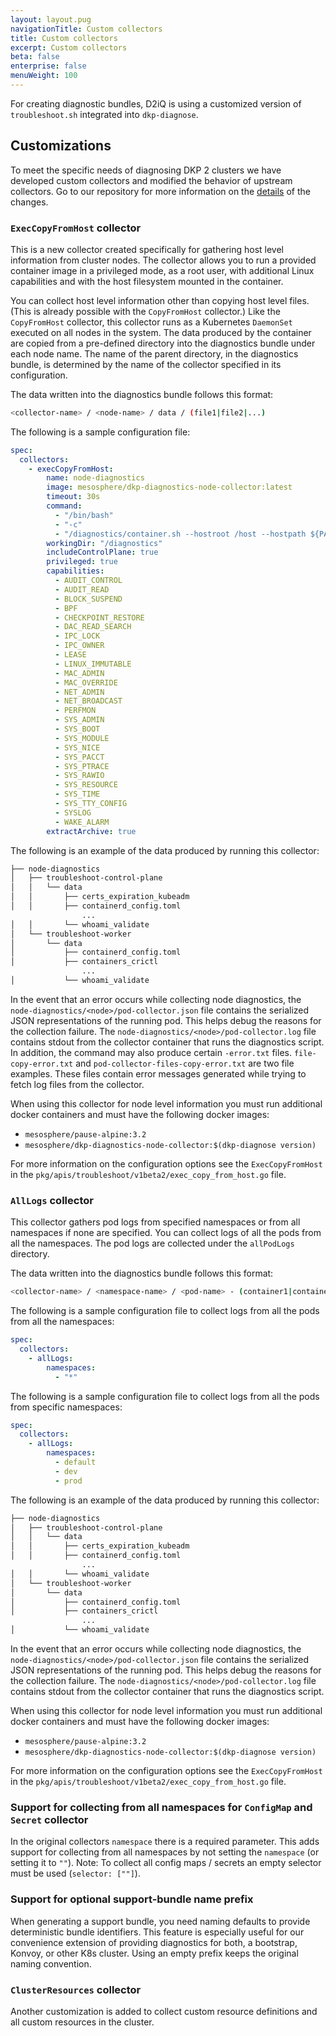 ```yaml
---
layout: layout.pug
navigationTitle: Custom collectors
title: Custom collectors
excerpt: Custom collectors
beta: false
enterprise: false
menuWeight: 100
---
```


For creating diagnostic bundles, D2iQ is using a customized version of `troubleshoot.sh` integrated into `dkp-diagnose`.

## Customizations

To meet the specific needs of diagnosing DKP 2 clusters we have developed custom collectors and modified the behavior of upstream collectors. Go to our repository for more information on the [details](https://github.com/mesosphere/troubleshoot/blob/v0.13-d2iq/README.d2iq.md) of the changes.

### `ExecCopyFromHost` collector

This is a new collector created specifically for gathering host level information from cluster nodes. The collector allows you to run a provided container image in a privileged mode, as a root user, with additional Linux capabilities and with the host filesystem mounted in the container.

You can collect host level information other than copying host level files. (This is already possible with the `CopyFromHost` collector.) Like the `CopyFromHost` collector, this collector runs as a Kubernetes `DaemonSet` executed on all nodes in the system. The data produced by the container are copied from a pre-defined directory into the diagnostics bundle under each node name. The name of the parent directory, in the diagnostics bundle, is determined by the name of the collector specified in its configuration.

The data written into the diagnostics bundle follows this format:

```bash
<collector-name> / <node-name> / data / (file1|file2|...)
```

The following is a sample configuration file:

```yaml
spec:
  collectors:
    - execCopyFromHost:
        name: node-diagnostics
        image: mesosphere/dkp-diagnostics-node-collector:latest
        timeout: 30s
        command:
          - "/bin/bash"
          - "-c"
          - "/diagnostics/container.sh --hostroot /host --hostpath ${PATH} --outputroot /output"
        workingDir: "/diagnostics"
        includeControlPlane: true
        privileged: true
        capabilities:
          - AUDIT_CONTROL
          - AUDIT_READ
          - BLOCK_SUSPEND
          - BPF
          - CHECKPOINT_RESTORE
          - DAC_READ_SEARCH
          - IPC_LOCK
          - IPC_OWNER
          - LEASE
          - LINUX_IMMUTABLE
          - MAC_ADMIN
          - MAC_OVERRIDE
          - NET_ADMIN
          - NET_BROADCAST
          - PERFMON
          - SYS_ADMIN
          - SYS_BOOT
          - SYS_MODULE
          - SYS_NICE
          - SYS_PACCT
          - SYS_PTRACE
          - SYS_RAWIO
          - SYS_RESOURCE
          - SYS_TIME
          - SYS_TTY_CONFIG
          - SYSLOG
          - WAKE_ALARM
        extractArchive: true
```

The following is an example of the data produced by running this collector:

```sh
├── node-diagnostics
│   ├── troubleshoot-control-plane
│   │   └── data
│   │       ├── certs_expiration_kubeadm
│   │       ├── containerd_config.toml
                ...
│   │       └── whoami_validate
│   └── troubleshoot-worker
│       └── data
│           ├── containerd_config.toml
│           ├── containers_crictl
                ...
│           └── whoami_validate
```

In the event that an error occurs while collecting node diagnostics, the `node-diagnostics/<node>/pod-collector.json` file contains the serialized JSON representations of the running pod. This helps debug the reasons for the collection failure. The `node-diagnostics/<node>/pod-collector.log` file contains stdout from the collector container that runs the diagnostics script. In addition, the command may also produce certain `-error.txt` files. `file-copy-error.txt` and `pod-collector-files-copy-error.txt` are two file examples. These files contain error messages generated while trying to fetch log files from the collector.

When using this collector for node level information you must run additional docker containers and must have the following docker images:

- `mesosphere/pause-alpine:3.2`
- `mesosphere/dkp-diagnostics-node-collector:$(dkp-diagnose version)`

For more information on the configuration options see the `ExecCopyFromHost` in the `pkg/apis/troubleshoot/v1beta2/exec_copy_from_host.go` file.

### `AllLogs` collector

This collector gathers pod logs from specified namespaces or from all namespaces if none are specified. You can collect logs of all the pods from all the namespaces. The pod logs are collected under the `allPodLogs` directory.

The data written into the diagnostics bundle follows this format:

```sh
<collector-name> / <namespace-name> / <pod-name> - (container1|container2|...)
```

The following is a sample configuration file to collect logs from all the pods from all the namespaces:

```yaml
spec:
  collectors:
    - allLogs:
        namespaces:
          - "*"
```

The following is a sample configuration file to collect logs from all the pods from specific namespaces:

```yaml
spec:
  collectors:
    - allLogs:
        namespaces:
          - default
          - dev
          - prod
```

The following is an example of the data produced by running this collector:

```sh
├── node-diagnostics
│   ├── troubleshoot-control-plane
│   │   └── data
│   │       ├── certs_expiration_kubeadm
│   │       ├── containerd_config.toml
                ...
│   │       └── whoami_validate
│   └── troubleshoot-worker
│       └── data
│           ├── containerd_config.toml
│           ├── containers_crictl
                ...
│           └── whoami_validate
```

In the event that an error occurs while collecting node diagnostics, the `node-diagnostics/<node>/pod-collector.json` file contains the serialized JSON representations of the running pod. This helps debug the reasons for the collection failure. The `node-diagnostics/<node>/pod-collector.log` file contains stdout from the collector container that runs the diagnostics script.

When using this collector for node level information you must run additional docker containers and must have the following docker images:

- `mesosphere/pause-alpine:3.2`
- `mesosphere/dkp-diagnostics-node-collector:$(dkp-diagnose version)`

For more information on the configuration options see the `ExecCopyFromHost` in the `pkg/apis/troubleshoot/v1beta2/exec_copy_from_host.go` file.

### Support for collecting from all namespaces for `ConfigMap` and `Secret` collector

In the original collectors `namespace` there is a required parameter. This adds support for collecting from all namespaces by not setting the `namespace` (or setting it to `""`).
Note: To collect all config maps / secrets an empty selector must be used (`selector: [""]`).

### Support for optional support-bundle name prefix

When generating a support bundle, you need naming defaults to provide deterministic bundle identifiers. This feature is especially useful for our convenience extension of providing diagnostics for both, a bootstrap, Konvoy, or other K8s cluster. Using an empty prefix keeps the original naming convention.

### `ClusterResources` collector

Another customization is added to collect custom resource definitions and all custom resources in the cluster.
